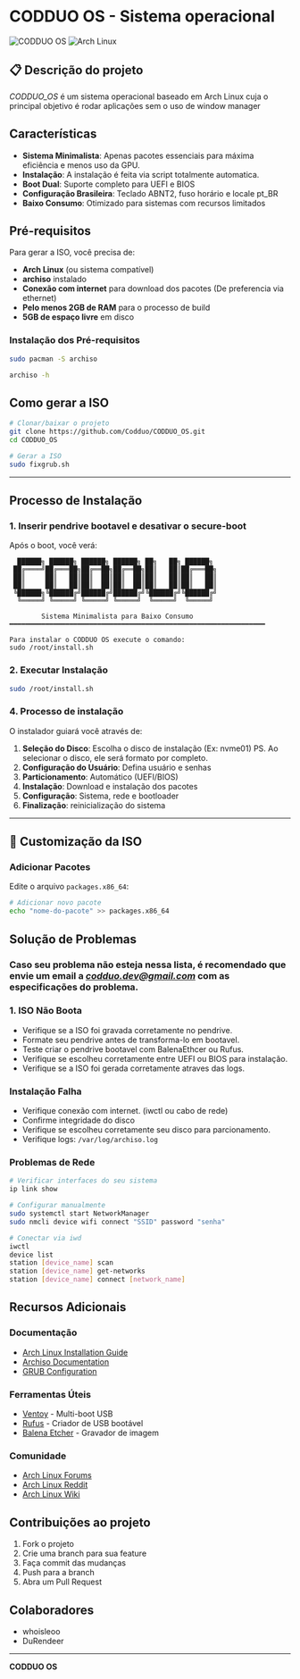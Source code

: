 # CODDUO OS - Sistema operacional

![CODDUO OS](https://img.shields.io/badge/CODDUO%20OS-Sistema%20Minimalista-purple)
![Arch Linux](https://img.shields.io/badge/Base-Arch%20Linux-blue)

## 📋 Descrição do projeto

*CODDUO_OS* é um sistema operacional baseado em Arch Linux cuja o principal objetivo é rodar aplicações sem o uso de window manager

##  Características

- **Sistema Minimalista**: Apenas pacotes essenciais para máxima eficiência e menos uso da GPU.
- **Instalação**: A instalação é feita via script totalmente automatica.
- **Boot Dual**: Suporte completo para UEFI e BIOS
- **Configuração Brasileira**: Teclado ABNT2, fuso horário e locale pt_BR
- **Baixo Consumo**: Otimizado para sistemas com recursos limitados
  

## Pré-requisitos

Para gerar a ISO, você precisa de:

- **Arch Linux** (ou sistema compatível)
- **archiso** instalado
- **Conexão com internet** para download dos pacotes (De preferencia via ethernet)
- **Pelo menos 2GB de RAM** para o processo de build
- **5GB de espaço livre** em disco

### Instalação dos Pré-requisitos

```bash
sudo pacman -S archiso

archiso -h
```

## Como gerar a ISO

```bash
# Clonar/baixar o projeto
git clone https://github.com/Codduo/CODDUO_OS.git
cd CODDUO_OS

# Gerar a ISO
sudo fixgrub.sh
```




---

## Processo de Instalação

### 1. Inserir pendrive bootavel e desativar o secure-boot

Após o boot, você verá:

```
  ██████╗ ██████╗ ██████╗ ██████╗ ██╗   ██╗ ██████╗ 
 ██╔════╝██╔═══██╗██╔══██╗██╔══██╗██║   ██║██╔═══██╗
 ██║     ██║   ██║██║  ██║██║  ██║██║   ██║██║   ██║
 ██║     ██║   ██║██║  ██║██║  ██║██║   ██║██║   ██║
 ╚██████╗╚██████╔╝██████╔╝██████╔╝╚██████╔╝╚██████╔╝
  ╚═════╝ ╚═════╝ ╚═════╝ ╚═════╝  ╚═════╝  ╚═════╝ 

        Sistema Minimalista para Baixo Consumo
━━━━━━━━━━━━━━━━━━━━━━━━━━━━━━━━━━━━━━━━━━━━━━━━━━━━━━━━━━━━━━━━

Para instalar o CODDUO OS execute o comando:
sudo /root/install.sh
```

### 2. Executar Instalação

```bash
sudo /root/install.sh
```

### 4. Processo de instalação

O instalador guiará você através de:

1. **Seleção do Disco**: Escolha o disco de instalação (Ex: nvme01) PS. Ao selecionar o disco, ele será formato por completo.
2. **Configuração do Usuário**: Defina usuário e senhas
3. **Particionamento**: Automático (UEFI/BIOS)
4. **Instalação**: Download e instalação dos pacotes
5. **Configuração**: Sistema, rede e bootloader
6. **Finalização**: reinicialização do sistema

---



## 🔧 Customização da ISO

### Adicionar Pacotes

Edite o arquivo `packages.x86_64`:

```bash
# Adicionar novo pacote
echo "nome-do-pacote" >> packages.x86_64
```


## Solução de Problemas

### Caso seu problema não esteja nessa lista, é recomendado que envie um email a *codduo.dev@gmail.com* com as especificações do problema.


### 1. ISO Não Boota

- Verifique se a ISO foi gravada corretamente no pendrive.
- Formate seu pendrive antes de transforma-lo em bootavel.
- Teste criar o pendrive bootavel com BalenaEthcer ou Rufus.
- Verifique se escolheu corretamente entre UEFI ou BIOS para instalação.
- Verifique se a ISO foi gerada corretamente atraves das logs.

### Instalação Falha

- Verifique conexão com internet. (iwctl ou cabo de rede)
- Confirme integridade do disco
- Verifique se escolheu corretamente seu disco para parcionamento.
- Verifique logs: `/var/log/archiso.log`

### Problemas de Rede

```bash
# Verificar interfaces do seu sistema
ip link show

# Configurar manualmente
sudo systemctl start NetworkManager
sudo nmcli device wifi connect "SSID" password "senha"

# Conectar via iwd
iwctl
device list
station [device_name] scan
station [device_name] get-networks
station [device_name] connect [network_name]
```

## Recursos Adicionais

### Documentação
- [Arch Linux Installation Guide](https://wiki.archlinux.org/title/Installation_guide)
- [Archiso Documentation](https://wiki.archlinux.org/title/Archiso)
- [GRUB Configuration](https://wiki.archlinux.org/title/GRUB)

### Ferramentas Úteis
- [Ventoy](https://www.ventoy.net/) - Multi-boot USB
- [Rufus](https://rufus.ie/) - Criador de USB bootável
- [Balena Etcher](https://www.balena.io/etcher/) - Gravador de imagem

### Comunidade
- [Arch Linux Forums](https://bbs.archlinux.org/)
- [Arch Linux Reddit](https://www.reddit.com/r/archlinux/)
- [Arch Linux Wiki](https://wiki.archlinux.org/)

## Contribuições ao projeto

1. Fork o projeto
2. Crie uma branch para sua feature
3. Faça commit das mudanças
4. Push para a branch
5. Abra um Pull Request


## Colaboradores

- whoisleoo
- DuRendeer


---

**CODDUO OS**
